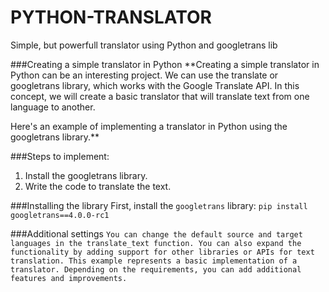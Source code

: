 # PYTHON-TRANSLATOR
Simple, but powerfull translator using Python and googletrans lib


###Creating a simple translator in Python
**Creating a simple translator in Python can be an interesting project. We can use the translate or googletrans library, which works with the Google Translate API. In this concept, we will create a basic translator that will translate text from one language to another.

Here's an example of implementing a translator in Python using the googletrans library.**

###Steps to implement:
1. Install the googletrans library.
2. Write the code to translate the text.

###Installing the library
First, install the `googletrans` library:
  `pip install googletrans==4.0.0-rc1`


###Additional settings
`You can change the default source and target languages in the translate_text function.
You can also expand the functionality by adding support for other libraries or APIs for text translation.
This example represents a basic implementation of a translator. Depending on the requirements, you can add additional features and improvements.`

